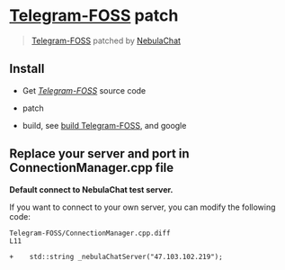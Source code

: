 # [Telegram-FOSS](https://github.com/Telegram-FOSS-Team/Telegram-FOSS) patch
> [Telegram-FOSS](https://github.com/Telegram-FOSS-Team/Telegram-FOSS) patched by [NebulaChat](https://nebula.chat)

## Install

- Get *[Telegram-FOSS](https://github.com/Telegram-FOSS-Team/Telegram-FOSS)* source code

- patch

- build, see [build Telegram-FOSS](https://github.com/Telegram-FOSS-Team/Telegram-FOSS/blob/master/README.md), and google

## Replace your server and port in ConnectionManager.cpp file

**Default connect to NebulaChat test server.**

If you want to connect to your own server, you can modify the following code:

```
Telegram-FOSS/ConnectionManager.cpp.diff
L11

+    std::string _nebulaChatServer("47.103.102.219");

```
